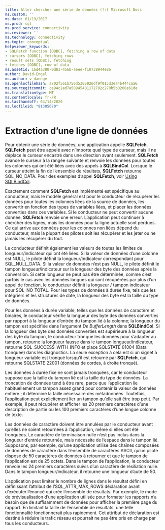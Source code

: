 ```yaml
---
title: Aller chercher une série de données (fr) Microsoft Docs
ms.custom: ''
ms.date: 01/19/2017
ms.prod: sql
ms.prod_service: connectivity
ms.reviewer: ''
ms.technology: connectivity
ms.topic: conceptual
helpviewer_keywords:
- SQLFetch function [ODBC], fetching a row of data
- cursors [ODBC], fetching rows
- result sets [ODBC], fetching
- fetches [ODBC], row of data
ms.assetid: 16d4a380-0d83-456b-aeee-f10738944e86
author: David-Engel
ms.author: v-daenge
ms.openlocfilehash: a702f561b756d5305020df9f015d3ea4b444caa6
ms.sourcegitcommit: ce94c2ad7a50945481172782c270b5b0206e61de
ms.translationtype: MT
ms.contentlocale: fr-FR
ms.lasthandoff: 04/14/2020
ms.locfileid: "81305670"
---
```

# <a name="fetching-a-row-of-data"></a>Extraction d’une ligne de données
Pour obtenir une série de données, une application appelle **SQLFetch**. **SQLFetch** peut être appelé avec n’importe quel type de curseur, mais il ne déplace le curseur encastré dans une direction avant seulement. **SQLFetch** avance le curseur à la rangée suivante et renvoie les données pour toutes les colonnes qui ont été liées avec des appels à **SQLBindCol**. Lorsque le curseur atteint la fin de l’ensemble de résultats, **SQLFetch** retourne SQL_NO_DATA. Pour des exemples d’appel **SQLFetch**, voir [Using SQLBindCol](../../../odbc/reference/develop-app/using-sqlbindcol.md).  
  
 Exactement comment **SQLFetch** est implémenté est spécifique au conducteur, mais le modèle général est pour le conducteur de récupérer les données pour toutes les colonnes liées de la source de données, les convertir en fonction des types de variables liées, et placer les données converties dans ces variables. Si le conducteur ne peut convertir aucune donnée, **SQLFetch** renvoie une erreur. L’application peut continuer à chercher des lignes, mais les données pour la ligne actuelle sont perdues. Ce qui arrive aux données pour les colonnes non liées dépend du conducteur, mais la plupart des pilotes soit les récupérer et les jeter ou ne jamais les récupérer du tout.  
  
 Le conducteur définit également les valeurs de toutes les limites de longueur/indicateur qui ont été liées. Si la valeur de données d’une colonne est NULL, le pilote définit la longueur/indicateur correspondant pour SQL_NULL_DATA. Si la valeur de données n’est pas NULL, le pilote définit le tampon longueur/indicateur sur la longueur des byte des données après la conversion. Si cette longueur ne peut pas être déterminée, comme c’est parfois le cas avec les données longues qui sont récupérées par plus d’un appel de fonction, le conducteur définit la longueur / tampon indicateur pour SQL_NO_TOTAL. Pour les types de données à durée fixe, tels que les intégriers et les structures de date, la longueur des byte est la taille du type de données.  
  
 Pour les données à durée variable, telles que les données de caractère et binaires, le conducteur vérifie la longueur des byte des données converties par rapport à la longueur d’entrée du tampon lié à la colonne; la longueur du tampon est spécifiée dans l’argument *De BufferLength* dans **SQLBindCol**. Si la longueur des byte des données converties est supérieure à la longueur des byte du tampon, le conducteur tronque les données pour s’adapter au tampon, retourne la longueur fausse dans le tampon longueur/indicateur, retourne SQL_SUCCESS_WITH_INFO et place SQLSTATE 01004 (Data tronquée) dans les diagnostics. La seule exception à cela est si un signet à longueur variable est tronqué lorsqu’il est retourné par **SQLFetch**, qui retourne SQLSTATE 22001 (données de cordes, à droite tronqué).  
  
 Les données à durée fixe ne sont jamais tronquées, car le conducteur suppose que la taille du tampon lié est la taille du type de données. La troncation de données tend à être rare, parce que l’application lie habituellement un tampon assez grand pour contenir la valeur de données entière ; il détermine la taille nécessaire des métadonnées. Toutefois, l’application peut explicitement lier un tampon qu’elle sait être trop petit. Par exemple, il peut récupérer et afficher les 20 premiers caractères d’une description de partie ou les 100 premiers caractères d’une longue colonne de texte.  
  
 Les données de caractère doivent être annulées par le conducteur avant qu’elles ne soient retournées à l’application, même si elles ont été tronquées. Le caractère de terminaison nulle n’est pas inclus dans la longueur d’entrée retournée, mais nécessite de l’espace dans le tampon lié. Supposons, par exemple, qu’une application utilise des chaînes composées de données de caractère dans l’ensemble de caractères ASCII, qu’un pilote dispose de 50 caractères de données à retourner et que le tampon de l’application est de 25 octets. Dans le tampon de l’application, le conducteur renvoie les 24 premiers caractères suivis d’un caractère de résiliation nulle. Dans le tampon longueur/indicateur, il retourne une longueur d’aute de 50.  
  
 L’application peut limiter le nombre de lignes dans le résultat défini en définissant l’attribut de l’SQL_ATTR_MAX_ROWS déclaration avant d’exécuter l’énoncé qui crée l’ensemble de résultats. Par exemple, le mode de prévisualisation d’une application utilisée pour formater les rapports n’a besoin que de suffisamment de données pour afficher la première page du rapport. En limitant la taille de l’ensemble de résultats, une telle fonctionnalité fonctionnerait plus rapidement. Cet attribut de déclaration est destiné à réduire le trafic réseau et pourrait ne pas être pris en charge par tous les conducteurs.
